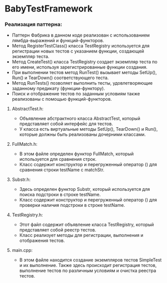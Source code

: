 # BabyTestFramework

### Реализация паттерна:
- Паттерн Фабрика в данном коде реализован с использованием лямбда-выражений и функций-функторов.
- Метод RegisterTestClass() класса TestRegistry используется для регистрации новых тестов с указанием функции, создающей экземпляр теста.
- Метод CreateTest() класса TestRegistry создает экземпляр теста по его имени, используя зарегистрированные функции создания.
- При выполнении тестов метод RunTest() вызывает методы SetUp(), Run() и TearDown() соответствующего теста.
- Метод RunTests() позволяет выполнить тесты, удовлетворяющие заданному предикату (функции-функтору).
- Поиск и отображение тестов по заданным условиям также реализованы с помощью функций-функторов.

1. AbstractTest.h:
   - Объявление абстрактного класса AbstractTest, который представляет собой интерфейс для тестов.
   - У класса есть виртуальные методы SetUp(), TearDown() и Run(), которые должны быть реализованы дочерними классами.
   
2. FullMatch.h:
   - В этом файле определен функтор FullMatch, который используется для сравнения строк.
   - Класс содержит конструктор и перегруженный оператор () для сравнения строки testName с matchStr.

3. Substr.h:
   - Здесь определен функтор Substr, который используется для поиска подстроки в строке testName.
   - Класс содержит конструктор и перегруженный оператор () для проверки наличия подстроки в строке testName.

4. TestRegistry.h:
   - Этот файл содержит объявление класса TestRegistry, который представляет собой реестр тестов.
   - Класс реализует методы для регистрации, выполнения и отображения тестов.

5. main.cpp:
   - В этом файле находится создание экземпляров тестов SimpleTest и их выполнение. Также здесь происходит регистрация тестов, выполнение тестов по различным условиям и очистка реестра тестов.